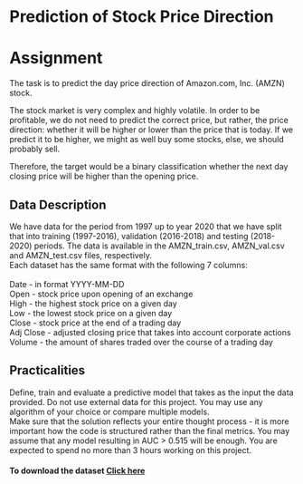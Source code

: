 # Prediction of Stock Price Direction

# Assignment
The task is to predict the day price direction of Amazon.com, Inc. (AMZN) stock.

The stock market is very complex and highly volatile. In order to be profitable, we do not need to predict the correct price, but rather, the price direction: whether it will be higher or lower than the price that is today. If we predict it to be higher, we might as well buy some stocks, else, we should probably sell.

Therefore, the target would be a binary classification whether the next day closing price will be higher than the opening price.

## Data Description
We have data for the period from 1997 up to year 2020 that we have split that into training (1997-2016), validation (2016-2018) and testing (2018-2020) periods. The data is available in the AMZN_train.csv, AMZN_val.csv and AMZN_test.csv files, respectively.
<br>
Each dataset has the same format with the following 7 columns:<br>
<br>
Date - in format YYYY-MM-DD<br>
Open - stock price upon opening of an exchange<br>
High - the highest stock price on a given day<br>
Low - the lowest stock price on a given day<br>
Close - stock price at the end of a trading day<br>
Adj Close - adjusted closing price that takes into account corporate actions<br>
Volume - the amount of shares traded over the course of a trading day<br>


## Practicalities
Define, train and evaluate a predictive model that takes as the input the data provided. Do not use external data for this project. You may use any algorithm of your choice or compare multiple models.
<br>
Make sure that the solution reflects your entire thought process - it is more important how the code is structured rather than the final metrics. You may assume that any model resulting in AUC > 0.515 will be enough. You are expected to spend no more than 3 hours working on this project.
<br>
#### To download the dataset <a href="https://drive.google.com/drive/folders/1KcJHVPDFKjJ4l7DAZGo_8141SieXpCB0?usp=sharing"> Click here </a>
